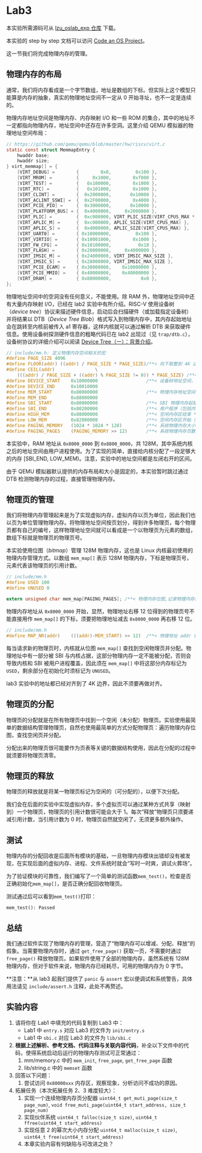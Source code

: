 # Lab3

本实验所需源码可从 [lzu_oslab_exp 仓库](https://git.neko.ooo/LZU-OSLab/lzu_oslab_exp) 下载。

本实验的 step by step 文档可以访问 [Code an OS Project](https://lzu-oslab.github.io/step_by_step_doc/)。

这一节我们将完成物理内存的管理。

## 物理内存的布局

通常，我们将内存看成是一个字节数组，地址是数组的下标。但实际上这个模型只能算是内存的抽象，真实的物理地址空间不一定从 0 开始寻址，也不一定是连续的。

物理内存地址空间是物理内存、内存映射 I/O 和一些 ROM 的集合，其中的地址不一定都指向物理内存，地址空间中还存在许多空洞。这里介绍 QEMU 模拟器的物理地址空间布局：

```c
// https://github.com/qemu/qemu/blob/master/hw/riscv/virt.c
static const struct MemmapEntry {
    hwaddr base;
    hwaddr size;
} virt_memmap[] = {
    [VIRT_DEBUG] =        {        0x0,         0x100 },
    [VIRT_MROM] =         {     0x1000,        0xf000 },
    [VIRT_TEST] =         {   0x100000,        0x1000 },
    [VIRT_RTC] =          {   0x101000,        0x1000 },
    [VIRT_CLINT] =        {  0x2000000,       0x10000 },
    [VIRT_ACLINT_SSWI] =  {  0x2F00000,        0x4000 },
    [VIRT_PCIE_PIO] =     {  0x3000000,       0x10000 },
    [VIRT_PLATFORM_BUS] = {  0x4000000,     0x2000000 },
    [VIRT_PLIC] =         {  0xc000000, VIRT_PLIC_SIZE(VIRT_CPUS_MAX * 2) },
    [VIRT_APLIC_M] =      {  0xc000000, APLIC_SIZE(VIRT_CPUS_MAX) },
    [VIRT_APLIC_S] =      {  0xd000000, APLIC_SIZE(VIRT_CPUS_MAX) },
    [VIRT_UART0] =        { 0x10000000,         0x100 },
    [VIRT_VIRTIO] =       { 0x10001000,        0x1000 },
    [VIRT_FW_CFG] =       { 0x10100000,          0x18 },
    [VIRT_FLASH] =        { 0x20000000,     0x4000000 },
    [VIRT_IMSIC_M] =      { 0x24000000, VIRT_IMSIC_MAX_SIZE },
    [VIRT_IMSIC_S] =      { 0x28000000, VIRT_IMSIC_MAX_SIZE },
    [VIRT_PCIE_ECAM] =    { 0x30000000,    0x10000000 },
    [VIRT_PCIE_MMIO] =    { 0x40000000,    0x40000000 },
    [VIRT_DRAM] =         { 0x80000000,           0x0 },
};
```

物理地址空间中的空洞没有任何意义，不能使用。除 RAM 外，物理地址空间中还有大量内存映射 I/O，已经在 lab2 实验中有所介绍。RISC-V 使用设备树（*device tree*）协议来描述硬件信息，启动后会扫描硬件（或加载指定设备树）并将结果以 DTB（*Device Tree Blob*）格式写入到物理内存中，其内存起始地址会在跳转至内核前被传入 a1 寄存器，这样内核就可以通过解析 DTB 来获取硬件信息。使用设备树探测硬件信息的粗略代码已在 lab2 出现过（见 `trap/dtb.c`），设备树协议的详细介绍可以阅读 [Device Tree（一）：背景介绍](http://www.wowotech.net/device_model/why-dt.html)。

```c
// include/mm.h: 定义物理内存空间相关的宏
#define PAGE_SIZE 4096
#define FLOOR(addr) ((addr) / PAGE_SIZE * PAGE_SIZE)/**< 向下取整到 4K 边界 */
#define CEIL(addr)               \
    (((addr) / PAGE_SIZE + ((addr) % PAGE_SIZE != 0)) * PAGE_SIZE) /**< 向上取整到 4K 边界 */
#define DEVICE_START    0x10000000                  /**< 设备树地址空间，暂时不使用 */
#define DEVICE_END      0x10010000
#define MEM_START       0x80000000                  /**< 物理内存地址空间 */
#define MEM_END         0x88000000
#define SBI_START       0x80000000                  /**< SBI 物理内存起始地址 */
#define SBI_END         0x80200000                  /**< 用户程序（包括内核）可用的物理内存地址空间开始 */
#define HIGH_MEM        0x88000000                  /**< 空闲内存区结束 */
#define LOW_MEM         0x82000000                  /**< 空闲内存区开始（可用于用户进程和数据放置） */
#define PAGING_MEMORY   (1024 * 1024 * 128)         /**< 系统物理内存大小 (bytes) */
#define PAGING_PAGES    (PAGING_MEMORY >> 12)       /**< 系统物理内存页数 */
```

本实验中，RAM 地址从 `0x8000_0000` 到 `0x8800_0000`，共 128M，其中系统内核之后的地址空间由用户进程使用。为了实现的简单，直接给内核分配了一段足够大的内存 [SBI_END, LOW_MEM)。注意，实验中的地址空间都是左闭右开的区间。

由于 QEMU 模拟器默认提供的内存布局和大小是固定的，本实验暂时跳过通过 DTB 检测物理内存的过程，直接管理物理内存。

## 物理页的管理

我们将物理内存管理起来是为了实现虚拟内存，虚拟内存以页为单位，因此我们也以页为单位管理物理内存。将物理地址空间按页划分，得到许多物理页，每个物理页都有自己的编号，这样物理地址空间就可以看成是一个以物理页为元素的数组，数组下标就是物理页的物理页号。

本实验使用位图（*bitmap*）管理 128M 物理内存，这也是 Linux 内核最初使用的物理内存管理方式。以数组 `mem_map[]` 表示 128M 物理内存，下标是物理页号，元素代表该物理页的引用计数。

```c
// include/mm.h
#define USED 100
#define UNUSED 0

extern unsigned char mem_map[PAGING_PAGES]; /**< 物理内存位图,记录物理内存使用情况 */
```

物理内存地址从 `0x8000_0000` 开始，显然，物理地址右移 12 位得到的物理页号不能直接用作 `mem_map[]` 的下标，须要把物理地址减去 `0x8000_0000` 再右移 12 位。

```c
// include/mm.h
#define MAP_NR(addr)    (((addr)-MEM_START) >> 12)  /**< 物理地址 addr 在 mem_map[] 中的下标 */
```

每当请求新的物理页时，内核就从位图 `mem_map[]` 查找到空闲物理页并分配。物理地址中有一部分被 SBI 与内核占据，这部分物理内存一定不能被分配，否则会导致内核和 SBI 被用户进程覆盖，因此须在 `mem_map[]` 中将这部分内存标记为 `USED`，剩余部分在初始化时须标记为 `UNUSED`。

lab3 实验中的地址都已经对齐到了 4K 边界，因此不须要再做对齐。

## 物理页的分配

物理页的分配就是在所有物理页中找到一个空闲（未分配）物理页。实验使用最简单的数据结构管理物理页，自然也使用最简单的方式分配物理页：遍历物理内存位图，查找空闲页并分配。

分配出来的物理页很可能要作为页表等关键的数据结构使用，因此在分配的过程中就须要将物理页清零。

## 物理页的释放

物理页的释放就是将某一物理页标记为空闲的（可分配的），以便下次分配。

我们会在后面的实验中实现虚拟内存，多个虚拟页可以通过某种方式共享（映射到）一个物理页，物理页的引用计数很可能会大于 1。每次“释放”物理页只须要递减引用计数，当引用计数为 0 时，物理页自然就空闲了，无须更多额外操作。

## 测试

物理内存的分配回收是后面所有模块的基础，一旦物理内存模块出错却没有被发现，在实现后面的虚拟内存、进程、文件系统时就会“写时一时爽，调试火葬场”。

为了验证模块的可靠性，我们编写了一个简单的测试函数`mem_test()`，检查是否正确初始化`mem_map[]`，是否正确分配回收物理页。

测试通过后可以看到`mem_test()`打印：

```
mem_test(): Passed
```

## 总结

我们通过软件实现了物理内存的管理，营造了“物理内存可以增减、分配、释放”的假象。当需要物理内存时，通过 `get_free_page()` 获取一页，不需要时通过 `free_page()` 释放物理页。如果软件使用了全部的物理内存，虽然系统有 128M 物理内存，但对于软件来说，物理内存已经耗尽，可用的物理内存为 0 字节。

**注意：**从 lab3 起我们提供了 `panic` 与 `assert` 宏以便调试和系统警告，具体用法请见 `include/assert.h` 注释，此处不再赘述。

## 实验内容

1. 请将你在 Lab1 中填充的代码复制到 Lab3 中：
    - Lab1 中 `entry.s` 对应 Lab3 的文件为 `init/entry.s`
    - Lab1 中 `sbi.c` 对应 Lab3 的文件为 `lib/sbi.c`
2. **根据上述解析、参考文档、代码注释与关联内容代码**，补全以下文件中的代码，使得系统启动后运行的物理内存测试可正常通过：
    1. mm/memory.c 中的 `mem_init`, `free_page`, `get_free_page` 函数
    2. lib/string.c 中的 `memset` 函数
3. 回答以下问题：
   1. 尝试访问 `0x80000xxx` 内存区，观察现象，分析访问不成功的原因。
4. 拓展任务（本次拓展任务 2、3 难度较大）：
    1. 实现一个连续物理内存页分配器 `uint64_t get_muti_page(size_t page_num)`, `void free_muti_page(uint64_t start_address, size_t page_num)`
    2. 实现伙伴系统 `uint64_t falloc(size_t size)`, `uint64_t ffree(uint64_t start_address)`
    3. 实现任意 2 的幂次大小内存分配 `uint64_t malloc(size_t size)`, `uint64_t free(uint64_t start_address)`
    4. 本章实验内容有何缺陷与可改进之处？
